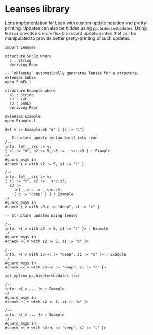 # Leanses library

Lens implementation for Lean with custom update notation and pretty-printing.
Updates can also be hidden using `pp.hideLensUpdates`.  Using lenses provides a
more flexible record update syntax that can be manipulated to provide better
pretty-printing of such updates.

```lean
import Leanses

structure SubEx where
  c : String
  deriving Repr

-- `mklenses` automatically generates lenses for a structure.
mklenses SubEx
open SubEx.l

structure Example where
  s1 : String
  s2 : Int
  s3 : SubEx
  deriving Repr

mklenses Example
open Example.l

def v := Example.mk "a" 1 {c := "c"}

-- Structure update syntax built into Lean
/--
info: let __src := v;
{ s1 := "b", s2 := 5, s3 := __src.s3 } : Example
-/
#guard_msgs in
#check { v with s2 := 5, s1 := "b" }

/--
info: let __src := v;
{ s1 := "c", s2 := __src.s2,
  s3 :=
    let __src := __src.s3;
    { c := "deep" } } : Example
-/
#guard_msgs in
#check { v with s3.c := "deep", s1 := "c" }

-- Structure updates using lenses

/--
info: <{ v with s2 := 5, s1 := "b" }> : Example
-/
#guard_msgs in
#check <{ v with s2 := 5, s1 := "b" }>

/--
info: <{ v with s3∘∘c := "deep", s1 := "c" }> : Example
-/
#guard_msgs in
#check <{ v with s3∘∘c := "deep", s1 := "c" }>

set_option pp.hideLensUpdates true

/--
info: <{ v ... }> : Example
-/
#guard_msgs in
#check <{ v with s2 := 5, s1 := "b" }>

/--
info: <{ v ... }> : Example
-/
#guard_msgs in
#check <{ v with s3∘∘c := "deep", s1 := "c" }>
```
